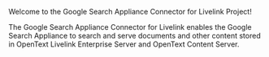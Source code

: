 Welcome to the Google Search Appliance Connector for Livelink Project!

The Google Search Appliance Connector for Livelink enables the Google Search Appliance to search and serve documents and other content stored in OpenText Livelink Enterprise Server and OpenText Content Server.